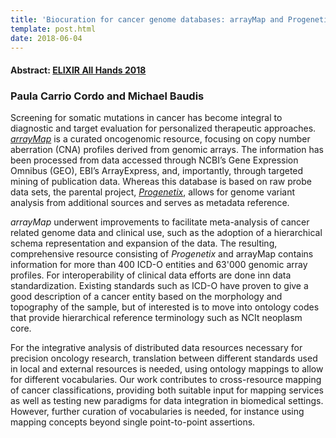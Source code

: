 ```yaml
---
title: 'Biocuration for cancer genome databases: arrayMap and Progenetix'
template: post.html 
date: 2018-06-04
---
```


#### Abstract: [ELIXIR All Hands 2018](https://www.elixir-europe.org/events/elixir-all-hands-2018)
### Paula Carrio Cordo and Michael Baudis

Screening for somatic mutations in cancer has become integral to diagnostic and target evaluation for personalized therapeutic approaches. [*arrayMap*](http://arraymap.org) is a curated oncogenomic resource, focusing on copy number aberration (CNA) profiles derived from genomic arrays. The information has been processed from data accessed through NCBI’s Gene Expression Omnibus (GEO), EBI’s ArrayExpress, and, importantly, through targeted mining of publication data. Whereas this database is based on raw probe data sets, the parental project, [*Progenetix*](http://progenetix.org), allows for genome variant analysis from additional sources and serves as metadata reference.<!--more-->

*arrayMap* underwent improvements to facilitate meta-analysis of cancer related genome data and clinical use, such as the adoption of a hierarchical schema representation and expansion of the data. The resulting, comprehensive resource consisting of *Progenetix* and arrayMap contains information for more than 400 ICD-O entities and 63'000 genomic array profiles. For interoperability of clinical data efforts are done inn data standardization. Existing standards such as ICD-O have proven to give a good description of a cancer entity based on the morphology and topography of the sample, but of interested is to move into ontology codes that provide hierarchical reference terminology such as NCIt neoplasm core.

For the integrative analysis of distributed data resources necessary for precision oncology research, translation between different standards used in local and external resources is needed, using ontology mappings to allow for different vocabularies. Our work contributes to cross-resource mapping of cancer classifications, providing both suitable input for mapping services as well as testing new paradigms for data integration in biomedical settings. However, further curation of vocabularies is needed, for instance using mapping concepts beyond single point-to-point assertions.
